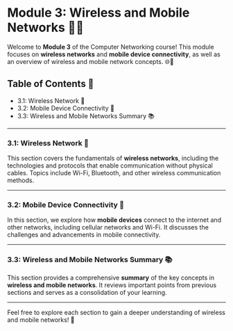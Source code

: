 # Module 3: Wireless and Mobile Networks 📱📡

Welcome to **Module 3** of the Computer Networking course! This module focuses on **wireless networks** and **mobile device connectivity**, as well as an overview of wireless and mobile network concepts. 🌐📶

## Table of Contents 📑

- 3.1: Wireless Network 📡
- 3.2: Mobile Device Connectivity 📱
- 3.3: Wireless and Mobile Networks Summary 📚

---

### 3.1: Wireless Network 📡

This section covers the fundamentals of **wireless networks**, including the technologies and protocols that enable communication without physical cables. Topics include Wi-Fi, Bluetooth, and other wireless communication methods.

---

### 3.2: Mobile Device Connectivity 📱

In this section, we explore how **mobile devices** connect to the internet and other networks, including cellular networks and Wi-Fi. It discusses the challenges and advancements in mobile connectivity.

---

### 3.3: Wireless and Mobile Networks Summary 📚

This section provides a comprehensive **summary** of the key concepts in **wireless and mobile networks**. It reviews important points from previous sections and serves as a consolidation of your learning.

---

Feel free to explore each section to gain a deeper understanding of wireless and mobile networks! 🚀
